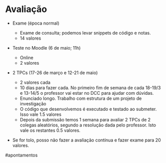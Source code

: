 # Avaliação
- Exame (época normal)
    - Exame de consulta; podemos levar snippets de código e notas.
    - 14 valores
- Teste no Moodle (6 de maio; 11h)
    - Online
    - 2 valores
- 2 TPCs (17-26 de março e 12-21 de maio)
    - 2 valores cada
    - 10 dias para fazer cada. No primeiro fim de semana de cada 18-19/3 e 13-14/5 o professor vai estar no DCC para ajudar com dúvidas.
    - Enunciado longo. Trabalho com estrutura de um projeto de investigação
    - O código que desenvolvemos é executado e testado ao submeter. Isso vale 1.5 valores
    - Depois da submissão temos 1 semana para avaliar 2 TPCs de 2 colegas aleatórios, segundo a resolução dada pelo professor. Isto vale os restantes 0.5 valores.

- Se for tolo, posso não fazer a avaliação contínua e fazer exame para 20 valores.

#apontamentos 